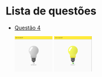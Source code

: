 <h1>Lista de questões</h1>

<ul>
    <li>
       <p>
           <a href="https://github.com/MariaAlice00/ifpi-ads-programacao-para-dispositivos-moveis/tree/main/atividade12/turn_on_off">Questão 4</a>
       </p>
        <p float="left">
            <img src="assets/04-off.png" width="100" alt="">
            <img src="assets/04-on.png" width="100" alt="">
        </p>
    </li>
</ul>
